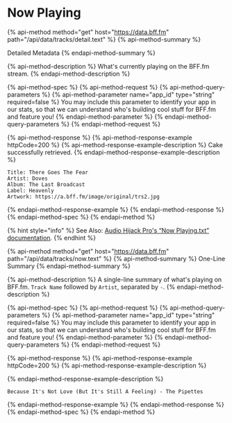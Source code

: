 # Now Playing

{% api-method method="get" host="https://data.bff.fm" path="/api/data/tracks/detail.text" %}
{% api-method-summary %}
  
Detailed Metadata
{% endapi-method-summary %}

{% api-method-description %}
What's currently playing on the BFF.fm stream.
{% endapi-method-description %}

{% api-method-spec %}
{% api-method-request %}
{% api-method-query-parameters %}
{% api-method-parameter name="app\_id" type="string" required=false %}
You may include this parameter to identify your app in our stats, so that we can understand who's building cool stuff for BFF.fm and feature you!
{% endapi-method-parameter %}
{% endapi-method-query-parameters %}
{% endapi-method-request %}

{% api-method-response %}
{% api-method-response-example httpCode=200 %}
{% api-method-response-example-description %}
Cake successfully retrieved.
{% endapi-method-response-example-description %}

```text
Title: There Goes The Fear
Artist: Doves
Album: The Last Broadcast
Label: Heavenly
Artwork: https://a.bff.fm/image/original/trs2.jpg
```
{% endapi-method-response-example %}
{% endapi-method-response %}
{% endapi-method-spec %}
{% endapi-method %}

{% hint style="info" %}
See Also: [Audio Hijack Pro's “Now Playing.txt” documentation](https://rogueamoeba.com/support/knowledgebase/?showArticle=AHBroadcastNotes#nowplayingfile).
{% endhint %}

{% api-method method="get" host="https://data.bff.fm" path="/api/data/tracks/now.text" %}
{% api-method-summary %}
One-Line Summary
{% endapi-method-summary %}

{% api-method-description %}
A single-line summary of what's playing on BFF.fm. `Track Name` followed by `Artist`, separated by `-`.
{% endapi-method-description %}

{% api-method-spec %}
{% api-method-request %}
{% api-method-query-parameters %}
{% api-method-parameter name="app\_id" type="string" required=false %}
You may include this parameter to identify your app in our stats, so that we can understand who's building cool stuff for BFF.fm and feature you!
{% endapi-method-parameter %}
{% endapi-method-query-parameters %}
{% endapi-method-request %}

{% api-method-response %}
{% api-method-response-example httpCode=200 %}
{% api-method-response-example-description %}

{% endapi-method-response-example-description %}

```
Because It's Not Love (But It's Still A Feeling) - The Pipettes
```
{% endapi-method-response-example %}
{% endapi-method-response %}
{% endapi-method-spec %}
{% endapi-method %}

